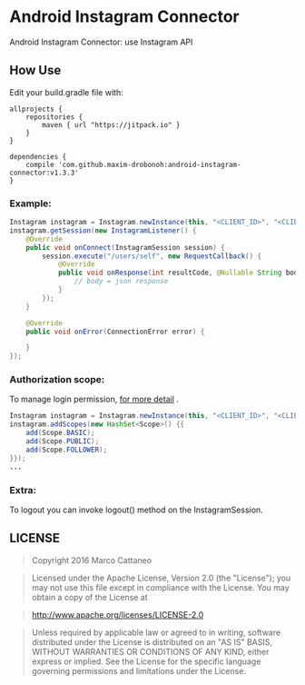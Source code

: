 # Android Instagram Connector
Android Instagram Connector: use Instagram API

## How Use
Edit your build.gradle file with:

```
allprojects {
    repositories {
        maven { url "https://jitpack.io" }
    }
}

dependencies {
    compile 'com.github.maxim-drobonoh:android-instagram-connector:v1.3.3'
}
```

### Example:

```java
Instagram instagram = Instagram.newInstance(this, "<CLIENT_ID>", "<CLIENT_SECRET>", "http://callback");
instagram.getSession(new InstagramListener() {
    @Override
    public void onConnect(InstagramSession session) {
        session.execute("/users/self", new RequestCallback() {
            @Override
            public void onResponse(int resultCode, @Nullable String body) {
                // body = json response
            }
        });
    }

    @Override
    public void onError(ConnectionError error) {

    }
});
```
### Authorization scope:
To manage login permission, [for more detail](https://www.instagram.com/developer/authorization/) .
```java
Instagram instagram = Instagram.newInstance(this, "<CLIENT_ID>", "<CLIENT_SECRET>", "http://callback");
instagram.addScopes(new HashSet<Scope>() {{
    add(Scope.BASIC);
    add(Scope.PUBLIC);
    add(Scope.FOLLOWER);
}});
...
```
### Extra:
To logout you can invoke logout() method on the InstagramSession.

## LICENSE

> Copyright 2016 Marco Cattaneo

> Licensed under the Apache License, Version 2.0 (the "License");
> you may not use this file except in compliance with the License.
> You may obtain a copy of the License at

>    http://www.apache.org/licenses/LICENSE-2.0

> Unless required by applicable law or agreed to in writing, software
> distributed under the License is distributed on an "AS IS" BASIS,
> WITHOUT WARRANTIES OR CONDITIONS OF ANY KIND, either express or implied.
> See the License for the specific language governing permissions and
> limitations under the License.
